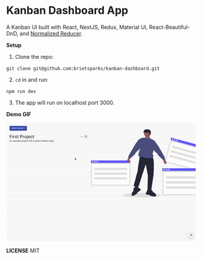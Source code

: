 # Kanban Dashboard App

A Kanban UI built with React, NextJS, Redux, Material UI, React-Beautiful-DnD, and [Normalized Reducer](https://github.com/brietsparks/normalized-reducer).

**Setup**

1. Clone the repo:
```
git clone git@github.com:brietsparks/kanban-dashboard.git
``` 

2. `cd` in and run:
```
npm run dev
```

3. The app will run on localhost port 3000.

**Demo GIF**

![Kanban Dashboard App Demo](https://github.com/brietsparks/kanban-dashboard/blob/master/demo.gif)

**LICENSE**
MIT
